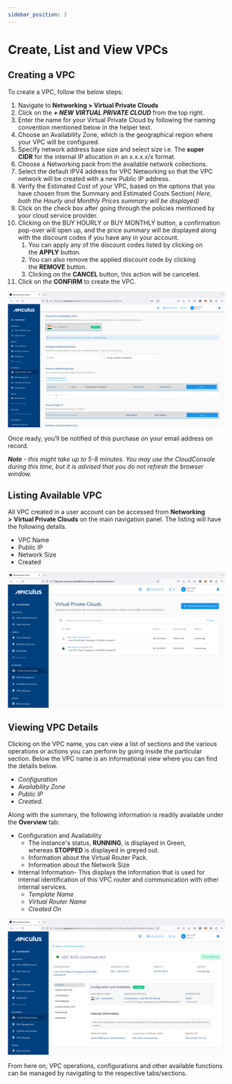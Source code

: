 ```yaml
---
sidebar_position: 3
---
```

# Create, List and View VPCs

## Creating a VPC

To create a VPC, follow the below steps:

1. Navigate to **Networking > Virtual Private Clouds**
2. Click on the **_+ NEW VIRTUAL PRIVATE CLOUD_** from the top right.
3. Enter the name for your Virtual Private Cloud by following the naming convention mentioned below in the helper text.
4. Choose an Availability Zone, which is the geographical region where your VPC will be configured.
5. Specify network address base size and select size i.e. The **super CIDR** for the internal IP allocation in an x.x.x.x/x format.
6. Choose a Networking pack from the available network collections. 
7. Select the default IPV4 address for VPC Networking so that the VPC network will be created with a new Public IP address.
8. Verify the Estimated Cost of your VPC, based on the options that you have chosen from the Summary and Estimated Costs Section( _Here, both the Hourly and Monthly Prices summary will be displayed)_
9. Click on the check box after going through the policies mentioned by your cloud service provider.
10. Clicking on the BUY HOURLY or BUY MONTHLY button, a confirmation pop-over will open up, and the price summary will be displayed along with the discount codes if you have any in your account. 
    1. You can apply any of the discount codes listed by clicking on the **APPLY** button. 
    2. You can also remove the applied discount code by clicking the **REMOVE** button. 
    3. Clicking on the **CANCEL** button, this action will be canceled.
11. Click on the **CONFIRM** to create the VPC.

![Create, List and View VPCs](img/CreateVPC1.png)

Once ready, you’ll be notified of this purchase on your email address on record. 

_**Note** - this might take up to 5-8 minutes. You may use the CloudConsole during this time, but it is advised that you do not refresh the browser window._

## Listing Available VPC

All VPC created in a user account can be accessed from **Networking >** **Virtual Private Clouds** on the main navigation panel. The listing will have the following details.

- VPC Name
- Public IP
- Network Size
- Created

![Create, List and View VPCs](img/CreateVPC2.png)

## Viewing VPC Details

Clicking on the VPC name, you can view a list of sections and the various operations or actions you can perform by going inside the particular section. Below the VPC name is an informational view where you can find the details below.

- _Configuration_
- _Availability Zone_
- _Public IP_
- _Created._

Along with the summary, the following information is readily available under the **Overview** tab:

- Configuration and Availability
    - The instance's status, **RUNNING**, is displayed in Green, whereas **STOPPED** is displayed in greyed out.
    - Information about the Virtual Router Pack.
    - Information about the Network Size
- Internal Information- This displays the information that is used for internal identification of this VPC router and communication with other internal services.
    - _Template Name_
    - _Virtual Router Name_
    - _Created On_

![Create, List and View VPCs](img/CreateVPC3.png)

From here on, VPC operations, configurations and other available functions can be managed by navigating to the respective tabs/sections.